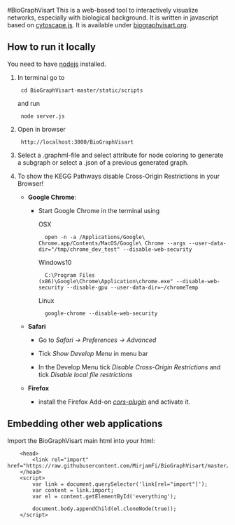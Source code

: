 #BioGraphVisart
This is a web-based tool to interactively visualize networks, especially with biological background. It is written in javascript based on [cytoscape.js](http://js.cytoscape.org). It is available under [biographvisart.org](http://biographvisart.org).

## How to run it locally
You need to have [nodejs](nodejs.org) installed.

1. In terminal go to 

		cd BioGraphVisart-master/static/scripts 
	and run
		
		node server.js

2. Open in browser 

		http://localhost:3000/BioGraphVisart

3. Select a .graphml-file and select attribute for node coloring to generate a subgraph or select a .json of a previous generated graph.

4. To show the KEGG Pathways disable Cross-Origin Restrictions in your Browser!  

	- **Google Chrome**:
		* Start Google Chrome in the terminal using 

	 		OSX 
	 
	 			open -n -a /Applications/Google\ Chrome.app/Contents/MacOS/Google\ Chrome --args --user-data-dir="/tmp/chrome_dev_test" --disable-web-security
	 		Windows10
		
				C:\Program Files (x86)\Google\Chrome\Application\chrome.exe" --disable-web-security --disable-gpu --user-data-dir=~/chromeTemp

			Linux
		
				google-chrome --disable-web-security

	- **Safari**
		* Go to *Safari -> Preferences -> Advanced*

		* Tick *Show Develop Menu* in menu bar

		* In the Develop Menu tick *Disable Cross-Origin Restrictions* and tick *Disable local file restrictions*

	- **Firefox**
		* install the Firefox Add-on [*cors-plugin*](https://addons.mozilla.org/en-US/firefox/addon/cors-plugin/) and activate it.

## Embedding other web applications
Import the BioGraphVisart main html into your html:

		<head>
	    	<link rel="import" href="https://raw.githubusercontent.com/MirjamFi/BioGraphVisart/master/templates/BioGraphVisart.html">
		</head>
		<script>
		   	var link = document.querySelector('link[rel="import"]');
		   	var content = link.import;
			var el = content.getElementById('everything');
		
		    document.body.appendChild(el.cloneNode(true));
  		</script>
